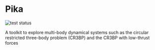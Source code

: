 # Pika

![test status](https://github.com/adcox/pika/actions/workflows/python-tests.yml/badge.svg)

A toolkit to explore multi-body dynamical systems such as the circular restricted
three-body problem (CR3BP) and the CR3BP with low-thrust forces

